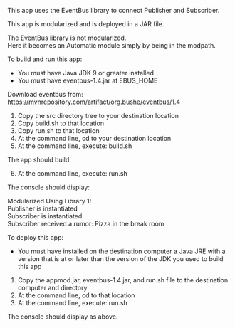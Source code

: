 This app uses the EventBus library to connect Publisher and Subscriber.

This app is modularized and is deployed in a JAR file.

The EventBus library is not modularized.  
Here it becomes an Automatic module simply by being in the modpath.

To build and run this app:

- You must have Java JDK 9 or greater installed
- You must have eventbus-1.4.jar at EBUS_HOME

Download eventbus from: 
https://mvnrepository.com/artifact/org.bushe/eventbus/1.4

1. Copy the src directory tree to your destination location
2. Copy build.sh to that location
3. Copy run.sh to that location
4. At the command line, cd to your destination location
5. At the command line, execute: build.sh

The app should build.

6. At the command line, execute: run.sh

The console should display:

Modularized Using Library 1!     
Publisher is instantiated  
Subscriber is instantiated  
Subscriber received a rumor: Pizza in the break room  

To deploy this app:

- You must have installed on the destination computer a Java JRE 
with a version that is at or later than the version of the JDK you used
to build this app

1. Copy the appmod.jar, eventbus-1.4.jar, and run.sh file to the destination computer and directory
2. At the command line, cd to that location
2. At the command line, execute: run.sh

The console should display as above.
